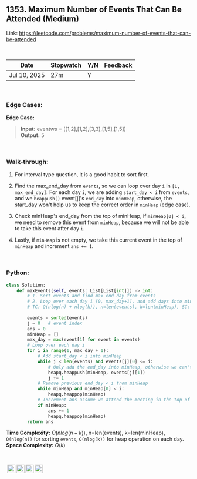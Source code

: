 ## 1353. Maximum Number of Events That Can Be Attended (Medium)

Link: https://leetcode.com/problems/maximum-number-of-events-that-can-be-attended

<br>

|Date|Stopwatch|Y/N|Feedback|
|---|---|---|----------|
|Jul 10, 2025|27m|Y||


<br>

### Edge Cases:
**Edge Case:**
> **Input:** eventws = [[1,2],[1,2],[3,3],[1,5],[1,5]] <br>
> **Output:** 5 <br>

<br>

### Walk-through: 
1. For interval type question, it is a good habit to sort first.

2. Find the max_end_day from `events`, so we can loop over day `i` in `[1, max_end_day]`. For each day `i`, we are adding `start_day < i` from `events`, and we `heappush()` event[j]'s `end_day` into `minHeap`, otherwise, the start_day won't help us to keep the correct order in `minHeap` (edge case). 

3. Check minHeap's end_day from the top of minHeap, if `minHeap[0] < i`, we need to remove this event from `minHeap`, because we will not be able to take this event after day `i`. 

4. Lastly, if `minHeap` is not empty, we take this current event in the top of `minHeap` and increment `ans += 1`.

<br>

### Python:
```python
class Solution:
    def maxEvents(self, events: List[List[int]]) -> int:
        # 1. Sort events and find max end day from events
        # 2. Loop over each day i [0, max_day+1], and add days into minHeap if start <= i, also exclude end_day in minHeap < i
        # TC: O(nlog(n) + nlog(k)), n=len(events), k=len(minHeap), SC: O(k)
        
        events = sorted(events)
        j = 0   # event index
        ans = 0
        minHeap = []
        max_day = max(event[1] for event in events)
        # Loop over each day i
        for i in range(1, max_day + 1):
            # Add start_day < i into minHeap
            while j < len(events) and events[j][0] <= i:
                # Only add the end_day into minHeap, otherwise we can't keep the correct order in minHeap
                heapq.heappush(minHeap, events[j][1])
                j += 1
            # Remove previous end_day < i from minHeap
            while minHeap and minHeap[0] < i:
                heapq.heappop(minHeap)
            # Increment ans assume we attend the meeting in the top of minHeap
            if minHeap:
                ans += 1
                heapq.heappop(minHeap)
        return ans
```
**Time Complexity:** $O(nlog(n+k))$, n=len(events), k=len(minHeap), `O(nlog(n))` for sorting `events`, `O(nlog(k))` for heap operation on each day. <br>
**Space Complexity:** $O(k)$

<br>

<img style="height:22px!important;margin-left:3px;vertical-align:text-bottom;" src="https://mirrors.creativecommons.org/presskit/icons/cc.svg?ref=chooser-v1" alt="CC BY-NC-SA" title="CC BY-NC-SA"><img style="height:22px!important;margin-left:3px;vertical-align:text-bottom;" src="https://mirrors.creativecommons.org/presskit/icons/by.svg?ref=chooser-v1" alt="BY: credit must be given to the creator" title="BY: credit must be given to the creator"><img style="height:22px!important;margin-left:3px;vertical-align:text-bottom;" src="https://mirrors.creativecommons.org/presskit/icons/nc.svg?ref=chooser-v1" alt="NC: Only noncommercial uses of the work are permitted" title="NC: Only noncommercial uses of the work are permitted"><img style="height:22px!important;margin-left:3px;vertical-align:text-bottom;" src="https://mirrors.creativecommons.org/presskit/icons/sa.svg?ref=chooser-v1" alt="SA: Adaptations must be shared under the same terms" title="SA: Adaptations must be shared under the same terms">
